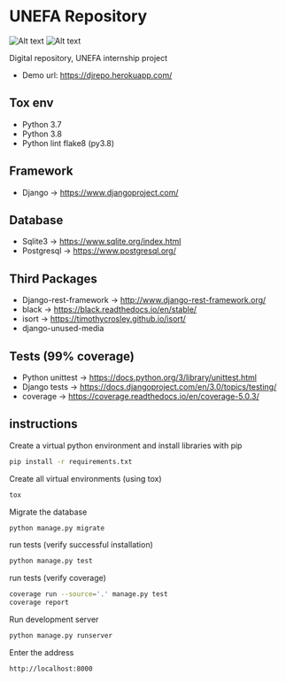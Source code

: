 UNEFA Repository
================
![Alt text](https://firebasestorage.googleapis.com/v0/b/django-237201.appspot.com/o/repo_tags%2Ftag_py_36_37.png?alt=media&token=54c1a277-f100-4e47-b5a7-09afe86c3550 "python_versions")
![Alt text](https://firebasestorage.googleapis.com/v0/b/django-237201.appspot.com/o/repo_tags%2Fcode_style_black.svg?alt=media&token=c4090132-fde3-4fb3-9e96-4e13d19bc1fb "code_style")

Digital repository, UNEFA internship project

* Demo url: https://djrepo.herokuapp.com/

## Tox env

* Python 3.7
* Python 3.8
* Python lint flake8 (py3.8)

## Framework

* Django -> https://www.djangoproject.com/

## Database

* Sqlite3 -> https://www.sqlite.org/index.html
* Postgresql -> https://www.postgresql.org/

## Third Packages

* Django-rest-framework -> http://www.django-rest-framework.org/
* black -> https://black.readthedocs.io/en/stable/
* isort -> https://timothycrosley.github.io/isort/
* django-unused-media

## Tests (99% coverage)

* Python unittest -> https://docs.python.org/3/library/unittest.html
* Django tests -> https://docs.djangoproject.com/en/3.0/topics/testing/
* coverage -> https://coverage.readthedocs.io/en/coverage-5.0.3/

## instructions

Create a virtual python environment and install libraries with pip

```bash
pip install -r requirements.txt
```

Create all virtual environments (using tox)
```bash
tox
```

Migrate the database

```bash
python manage.py migrate
```

run tests (verify successful installation)
```bash
python manage.py test
```

run tests (verify coverage)
```bash
coverage run --source='.' manage.py test
coverage report
```

Run development server

```bash
python manage.py runserver
```

Enter the address

```bash
http://localhost:8000
```
